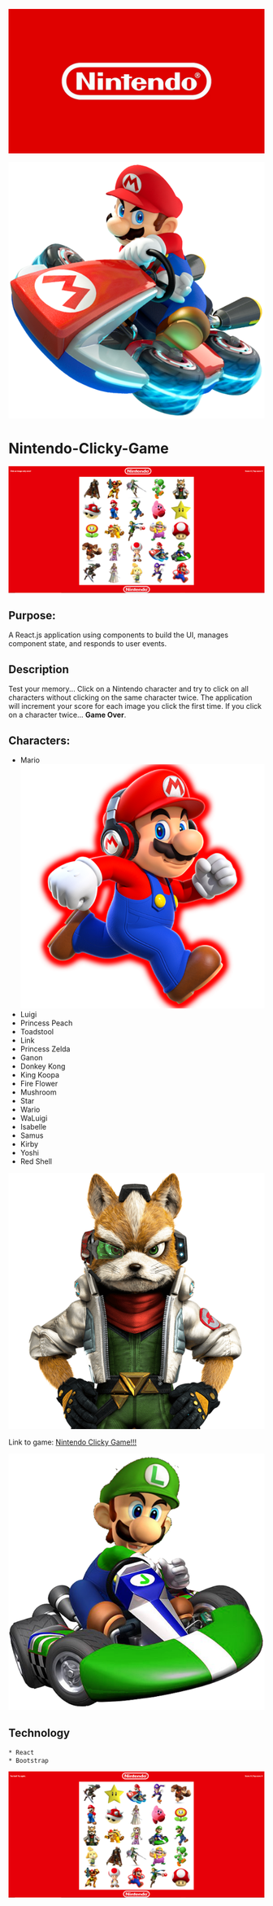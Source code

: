 ![](screenshots/nintendo-logo.original.jpg)

![](screenshots/mario_kart.png)

# Nintendo-Clicky-Game

![](screenshots/nintendo-clicky-game.PNG)

## Purpose:

A React.js application using components to build the UI, manages component state, and responds to user events.


## Description

Test your memory... Click on a Nintendo character and try to click on all characters without clicking on the same character twice. 
The application will increment your score for each image you click the first time. If you click on a character twice... 
**Game Over**.

## Characters:

* Mario     ![](screenshots/mario_red.png)            
* Luigi               
* Princess Peach      
* Toadstool           
* Link
* Princess Zelda
* Ganon
* Donkey Kong
* King Koopa
* Fire Flower
* Mushroom
* Star
* Wario
* WaLuigi
* Isabelle
* Samus
* Kirby
* Yoshi
* Red Shell

![](screenshots/fox_mccloud.png)

Link to game: [Nintendo Clicky Game!!!](https://aqueous-falls-51327.herokuapp.com/)

![](screenshots/luigi_kart.png)

## Technology

    * React
    * Bootstrap

![](screenshots/nintendo-clicky-game-try-again.PNG)
